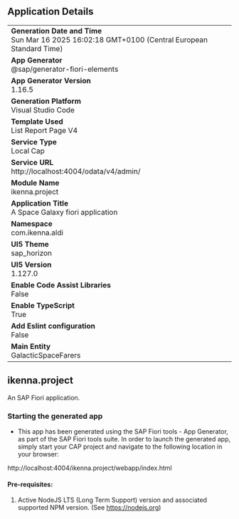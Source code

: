## Application Details
|               |
| ------------- |
|**Generation Date and Time**<br>Sun Mar 16 2025 16:02:18 GMT+0100 (Central European Standard Time)|
|**App Generator**<br>@sap/generator-fiori-elements|
|**App Generator Version**<br>1.16.5|
|**Generation Platform**<br>Visual Studio Code|
|**Template Used**<br>List Report Page V4|
|**Service Type**<br>Local Cap|
|**Service URL**<br>http://localhost:4004/odata/v4/admin/|
|**Module Name**<br>ikenna.project|
|**Application Title**<br>A Space Galaxy fiori application|
|**Namespace**<br>com.ikenna.aldi|
|**UI5 Theme**<br>sap_horizon|
|**UI5 Version**<br>1.127.0|
|**Enable Code Assist Libraries**<br>False|
|**Enable TypeScript**<br>True|
|**Add Eslint configuration**<br>False|
|**Main Entity**<br>GalacticSpaceFarers|

## ikenna.project

An SAP Fiori application.

### Starting the generated app

-   This app has been generated using the SAP Fiori tools - App Generator, as part of the SAP Fiori tools suite.  In order to launch the generated app, simply start your CAP project and navigate to the following location in your browser:

http://localhost:4004/ikenna.project/webapp/index.html

#### Pre-requisites:

1. Active NodeJS LTS (Long Term Support) version and associated supported NPM version.  (See https://nodejs.org)


